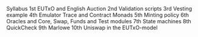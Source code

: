 Syllabus
1st EUTxO and English Auction
2nd Validation scripts
3rd Vesting example
4th Emulator Trace and Contract Monads
5th Minting policy
6th Oracles and Core, Swap, Funds and Test modules
7th State machines
8th QuickCheck
9th Marlowe
10th Uniswap in the EUTxO-model
